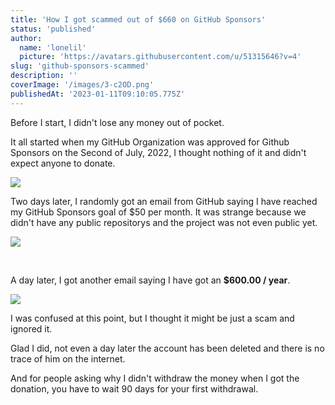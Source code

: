 ```yaml
---
title: 'How I got scammed out of $660 on GitHub Sponsors'
status: 'published'
author:
  name: 'lonelil'
  picture: 'https://avatars.githubusercontent.com/u/51315646?v=4'
slug: 'github-sponsors-scammed'
description: ''
coverImage: '/images/3-c2OD.png'
publishedAt: '2023-01-11T09:10:05.775Z'
---
```


Before I start, I didn't lose any money out of pocket.

It all started when my GitHub Organization was approved for Github Sponsors on the Second of July, 2022, I thought nothing of it and didn't expect anyone to donate.

![](blob:https://lonelil.dev/bb83386d-1822-4aaf-b952-b540c711ad16)

Two days later, I randomly got an email from GitHub saying I have reached my GitHub Sponsors goal of $50 per month. It was strange because we didn't have any public repositorys and the project was not even public yet.

![](blob:https://lonelil.dev/36cff583-1613-4f2a-ad8f-c634db905d7c)<br>

<br>

A day later, I got another email saying I have got an **$600.00 / year**.

![](blob:https://lonelil.dev/80fa845d-a74d-40c9-8f31-b409a130725d)

I was confused at this point, but I thought it might be just a scam and ignored it.

Glad I did, not even a day later the account has been deleted and there is no trace of him on the internet.

And for people asking why I didn't withdraw the money when I got the donation, you have to wait 90 days for your first withdrawal.

